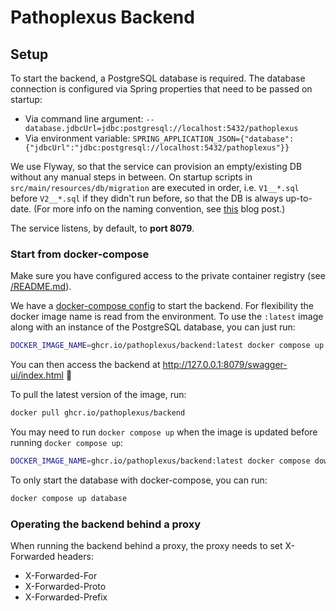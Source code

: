 # Pathoplexus Backend

## Setup

To start the backend, a PostgreSQL database is required. The database connection is configured via Spring properties that need to be passed on startup:
* Via command line argument: `--database.jdbcUrl=jdbc:postgresql://localhost:5432/pathoplexus`
* Via environment variable: `SPRING_APPLICATION_JSON={"database":{"jdbcUrl":"jdbc:postgresql://localhost:5432/pathoplexus"}}`

We use Flyway, so that the service can provision an empty/existing DB without any manual steps in between. On startup scripts in `src/main/resources/db/migration` are executed in order, i.e. `V1__*.sql` before `V2__*.sql` if they didn't run before, so that the DB is always up-to-date. (For more info on the naming convention, see [this](https://www.red-gate.com/blog/database-devops/flyway-naming-patterns-matter) blog post.)

The service listens, by default, to **port 8079**.

### Start from docker-compose

Make sure you have configured access to the private container registry (see [/README.md](../README.md)).

We have a [docker-compose config](./docker-compose.yml) to start the backend. For flexibility the docker image name is read from the environment. To use the `:latest` image along with an
instance of the PostgreSQL database, you can just run:

```bash
DOCKER_IMAGE_NAME=ghcr.io/pathoplexus/backend:latest docker compose up
```

You can then access the backend at <http://127.0.0.1:8079/swagger-ui/index.html> :tada:

To pull the latest version of the image, run:

```bash
docker pull ghcr.io/pathoplexus/backend
```

You may need to run `docker compose up` when the image is updated before running `docker compose up`:

```bash
DOCKER_IMAGE_NAME=ghcr.io/pathoplexus/backend:latest docker compose down
```

To only start the database with docker-compose, you can run:

```bash
docker compose up database
```

### Operating the backend behind a proxy

When running the backend behind a proxy, the proxy needs to set X-Forwarded headers:
* X-Forwarded-For
* X-Forwarded-Proto
* X-Forwarded-Prefix
